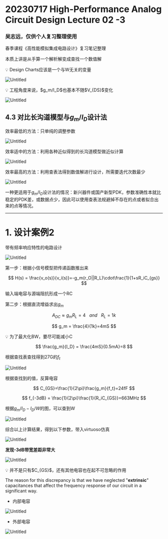 # 20230717 High-Performance Analog Circuit Design Lecture 02 -3

### 吴志远，仅供个人复习整理使用

春季课程《高性能模拟集成电路设计》复习笔记整理

本质上讲是从手算一个解析解变成查找一个数值解

<aside>
💡 Design Charts应该是一个与W无关的变量

</aside>

![Untitled](IMAGE/Untitled.png)

<aside>
💡 工程角度来说，$g_m/I_D$也基本不随$V_{DS}$变化

</aside>

![Untitled](IMAGE/Untitled%201.png)

## 4.3 对比长沟道模型与$g_m/I_D$设计法

效率最低的方法：只单纯的调整参数

![Untitled](IMAGE/Untitled%202.png)

效率适中的方法：利用各种近似得到的长沟道模型做近似计算

![Untitled](IMAGE/Untitled%203.png)

效率最高的方法：利用查表法得到数值解进行设计，所需要迭代次数最少

![Untitled](IMAGE/Untitled%204.png)

一种更适用于$g_m/I_D$设计法的情况：新兴器件或国产新型PDK，参数准确性本就比稳定的PDK差，或数据点少，因此可以使用查表法规避掉不存在的点或者拟合出来的点等情况。

---

# 1. 设计案例2

带有频率响应特性的电路设计

![Untitled](IMAGE/Untitled%205.png)

第一步：根据小信号模型把传递函数推出来

$$
H(s) = \frac{v_o(s)}{v_i(s)}=-g_m(r_O||R_L)\cdot\frac{1}{1+sR_iC_{gs}}
$$

输入端电容与源端阻抗形成一个RC

第二步：根据直流增益求出$g_m$

$$
A_{DC}\approx g_m R_L=4\ \ \ and \ \ \ R_L=1k
$$

$$
g_m = \frac{4}{1k}=4mS
$$

<aside>
💡 为了最大化BW，要尽可能减小C

</aside>

$$
\frac{g_m}{I_D} = \frac{4mS}{0.5mA}=8
$$

根据查找表查找得到27G的$f_t$

![Untitled](IMAGE/Untitled%206.png)

根据查找到的值，反算电容

$$
C_{GS}=\frac{1}{2\pi}\frac{g_m}{f_t}=24fF
$$

$$
f_{-3dB} = \frac{1}{2\pi}\frac{1}{R_iC_{GS}}=663MHz
$$

根据$g_m/I_D-I_D/W$的图，可以查到W

![Untitled](IMAGE/Untitled%207.png)

综合以上计算结果，得到以下参数，带入virtuoso仿真

![Untitled](IMAGE/Untitled%208.png)

**发现-3dB带宽差距非常大**

![Untitled](IMAGE/Untitled%209.png)

<aside>
💡 并不是只有$C_{GS}$，还有其他电容也在起不可忽略的作用

</aside>

The reason for this discrepancy is that we have neglected "**extrinsic**" capacitances that affect the frequency response of our circuit in a significant way.

- 内部电容

![Untitled](IMAGE/Untitled%2010.png)

- 外部电容

![Untitled](IMAGE/Untitled%2011.png)